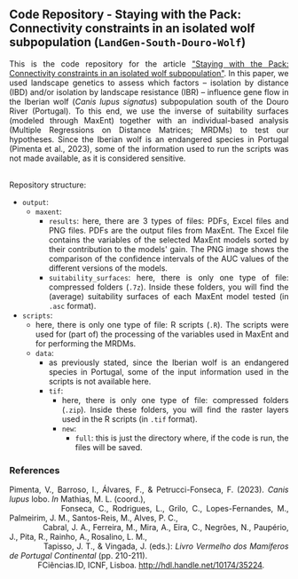 
## Code Repository - Staying with the Pack: Connectivity constraints in an isolated wolf subpopulation (`LandGen-South-Douro-Wolf`)

 <div align="justify">This is the code repository for the article <a href="">"Staying with the Pack: Connectivity constraints in an isolated wolf subpopulation"</a>. In this paper, we used landscape genetics to assess which factors – isolation by distance (IBD) and/or isolation by landscape resistance (IBR) – influence gene flow in the Iberian wolf (<i>Canis lupus signatus</i>) subpopulation south of the Douro River (Portugal). To this end, we use the inverse of suitability surfaces (modeled through MaxEnt) together with an individual-based analysis (Multiple Regressions on Distance Matrices; MRDMs) to test our hypotheses. Since the Iberian wolf is an endangered species in Portugal (Pimenta et al., 2023), some of the information used to run the scripts was not made available, as it is considered sensitive.


<br>Repository structure:

+ `output`:
  + `maxent`:
    + `results`: here, there are 3 types of files: PDFs, Excel files and PNG files. PDFs are the output files from MaxEnt. The Excel file contains the variables of the selected MaxEnt models sorted by their contribution to the models' gain. The PNG image shows the comparison of the confidence intervals of the AUC values ​​of the different versions of the models.
    + `suitability_surfaces`: here, there is only one type of file: compressed folders (```.7z```). Inside these folders, you will find the (average) suitability surfaces of each MaxEnt model tested (in ```.asc``` format).
+ `scripts`:
  + here, there is only one type of file: R scripts (```.R```). The scripts were used for (part of) the processing of the variables used in MaxEnt and for performing the MRDMs.
  + `data`:
    + as previously stated, since the Iberian wolf is an endangered species in Portugal, some of the input information used in the scripts is not available here.
    + `tif`:
      + here, there is only one type of file: compressed folders (```.zip```). Inside these folders, you will find the raster layers used in the R scripts (in ```.tif``` format).
      + `new`:
        + `full`: this is just the directory where, if the code is run, the files will be saved.

### References 

Pimenta, V., Barroso, I., Álvares, F., & Petrucci-Fonseca, F. (2023). <i>Canis lupus</i> lobo. <i>In</i> Mathias, M. L. (coord.), <br> 
&nbsp;&nbsp;&nbsp;&nbsp;&nbsp;&nbsp;&nbsp;&nbsp;&nbsp;&nbsp;&nbsp;
&nbsp;Fonseca, C., Rodrigues, L., Grilo, C., Lopes-Fernandes, M., Palmeirim, J. M., Santos-Reis, M., Alves, P. C., <br> 
&nbsp;&nbsp;&nbsp;&nbsp;&nbsp;&nbsp;&nbsp;&nbsp;&nbsp;&nbsp;&nbsp;
&nbsp;Cabral, J. A., Ferreira, M., Mira, A., Eira, C., Negrões, N., Paupério, J., Pita, R., Rainho, A., Rosalino, L. M., <br> 
&nbsp;&nbsp;&nbsp;&nbsp;&nbsp;&nbsp;&nbsp;&nbsp;&nbsp;&nbsp;&nbsp;
&nbsp;Tapisso, J. T., & Vingada, J. (eds.): <i>Livro Vermelho dos Mamíferos de Portugal Continental</i> (pp. 210-211). <br> 
&nbsp;&nbsp;&nbsp;&nbsp;&nbsp;&nbsp;&nbsp;&nbsp;&nbsp;&nbsp;&nbsp;
&nbsp;FCiências.ID, ICNF, Lisboa. <a href="http://hdl.handle.net/10174/35224">http://hdl.handle.net/10174/35224</a>.

</div>
